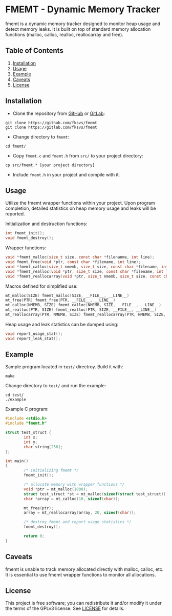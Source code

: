 FMEMT - Dynamic Memory Tracker
==============================

fmemt is a dynamic memory tracker designed to monitor heap usage and detect memory leaks. It is built on top of standard memory allocation functions (malloc, calloc, realloc, reallocarray and free). 

## Table of Contents

1. [Installation](#installation)
2. [Usage](#usage)
3. [Example](#example)
4. [Caveats](#caveats)
5. [License](#license)

## Installation

- Clone the repository from [GitHub][] or [GitLab][]:

```console
git clone https://github.com/fksvs/fmemt
git clone https://gitlab.com/fksvs/fmemt
```

- Change directory to `fmemt`:

```console
cd fmemt/
```

- Copy `fmemt.c` and `fmemt.h` from `src/` to your project directory:

```console
cp src/fmemt.* [your project directory]
```

- Include `fmemt.h` in your project and compile with it.

## Usage

Utilize the fmemt wrapper functions within your project. Upon program completion, detailed statistics on heap memory usage and leaks will be reported.

Initialization and destruction functions:
```c
int fmemt_init();
void fmemt_destroy();
```

Wrapper functions:

```c
void *fmemt_malloc(size_t size, const char *filenanme, int line);
void fmemt_free(void *ptr, const char *filename, int line);
void *fmemt_calloc(size_t nmemb, size_t size, const char *filename, int line);
void *fmemt_realloc(void *ptr, size_t size, const char *filename, int line);
void *fmemt_reallocarray(void *ptr, size_t nmemb, size_t size, const char *filename, int line);
```
Macros defined for simplified use:

```c
mt_malloc(SIZE) fmemt_malloc(SIZE, __FILE__, __LINE__)
mt_free(PTR) fmemt_free(PTR, __FILE__, __LINE__)
mt_calloc(NMEMB, SIZE) fmemt_calloc(NMEMB, SIZE, __FILE__, __LINE__)
mt_realloc(PTR, SIZE) fmemt_realloc(PTR, SIZE, __FILE__, __LINE__)
mt_reallocarray(PTR, NMEMB, SIZE) fmemt_reallocarray(PTR, NMEMB, SIZE, __FILE__, __LINE__)
```
Heap usage and leak statistics can be dumped using:

```c
void report_usage_stat();
void report_leak_stat();
```

## Example

Sample program located in `test/` directroy. Build it with:

```console
make
```
Change directory to `test/` and run the example:

```console
cd test/
./example
```

Example C program: 

```c
#include <stdio.h>
#include "fmemt.h"

struct test_struct {
        int x;
        int y;
        char string[256];
};

int main()
{
        /* initializing fmemt */
        fmemt_init();

        /* allocate memory with wrapper functions */
        void *ptr = mt_malloc(1000);
        struct test_struct *st = mt_malloc(sizeof(struct test_struct));
        char *array = mt_calloc(10, sizeof(char));

        mt_free(ptr);
        array = mt_reallocarray(array, 20, sizeof(char));

        /* destroy fmemt and report usage statistics */
        fmemt_destroy();

        return 0;
}
```

## Caveats

fmemt is unable to track memory allocated directly with malloc, calloc, etc. It is essential to use fmemt wrapper functions to monitor all allocations.

## License

This project is free software; you can redistribute it and/or modify it under the terms of the GPLv3 license. See [LICENSE][] for details.

[GitHub]: https://github.com/fksvs/fmemt
[GitLab]: https://gitlab.com/fksvs/fmemt
[LICENSE]: https://www.gnu.org/licenses/gpl-3.0.en.html 

